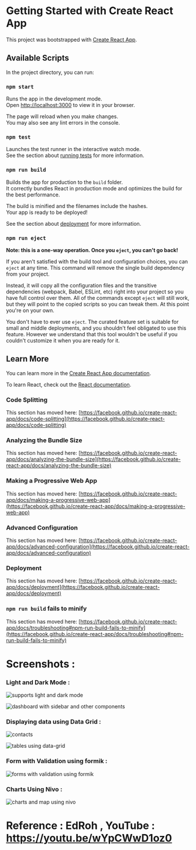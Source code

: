 # Getting Started with Create React App

This project was bootstrapped with [Create React App](https://github.com/facebook/create-react-app).

## Available Scripts

In the project directory, you can run:

### `npm start`

Runs the app in the development mode.\
Open [http://localhost:3000](http://localhost:3000) to view it in your browser.

The page will reload when you make changes.\
You may also see any lint errors in the console.

### `npm test`

Launches the test runner in the interactive watch mode.\
See the section about [running tests](https://facebook.github.io/create-react-app/docs/running-tests) for more information.

### `npm run build`

Builds the app for production to the `build` folder.\
It correctly bundles React in production mode and optimizes the build for the best performance.

The build is minified and the filenames include the hashes.\
Your app is ready to be deployed!

See the section about [deployment](https://facebook.github.io/create-react-app/docs/deployment) for more information.

### `npm run eject`

**Note: this is a one-way operation. Once you `eject`, you can't go back!**

If you aren't satisfied with the build tool and configuration choices, you can `eject` at any time. This command will remove the single build dependency from your project.

Instead, it will copy all the configuration files and the transitive dependencies (webpack, Babel, ESLint, etc) right into your project so you have full control over them. All of the commands except `eject` will still work, but they will point to the copied scripts so you can tweak them. At this point you're on your own.

You don't have to ever use `eject`. The curated feature set is suitable for small and middle deployments, and you shouldn't feel obligated to use this feature. However we understand that this tool wouldn't be useful if you couldn't customize it when you are ready for it.

## Learn More

You can learn more in the [Create React App documentation](https://facebook.github.io/create-react-app/docs/getting-started).

To learn React, check out the [React documentation](https://reactjs.org/).

### Code Splitting

This section has moved here: [https://facebook.github.io/create-react-app/docs/code-splitting](https://facebook.github.io/create-react-app/docs/code-splitting)

### Analyzing the Bundle Size

This section has moved here: [https://facebook.github.io/create-react-app/docs/analyzing-the-bundle-size](https://facebook.github.io/create-react-app/docs/analyzing-the-bundle-size)

### Making a Progressive Web App

This section has moved here: [https://facebook.github.io/create-react-app/docs/making-a-progressive-web-app](https://facebook.github.io/create-react-app/docs/making-a-progressive-web-app)

### Advanced Configuration

This section has moved here: [https://facebook.github.io/create-react-app/docs/advanced-configuration](https://facebook.github.io/create-react-app/docs/advanced-configuration)

### Deployment

This section has moved here: [https://facebook.github.io/create-react-app/docs/deployment](https://facebook.github.io/create-react-app/docs/deployment)

### `npm run build` fails to minify

This section has moved here: [https://facebook.github.io/create-react-app/docs/troubleshooting#npm-run-build-fails-to-minify](https://facebook.github.io/create-react-app/docs/troubleshooting#npm-run-build-fails-to-minify)



# Screenshots : 

### Light and Dark Mode : 

![supports light and dark mode](https://github.com/yashowardhan992/react-dashboard/assets/52581482/d62a643c-eea8-4baf-aae2-d354da2d1ec1)


![dashboard with sidebar and other components](https://github.com/yashowardhan992/react-dashboard/assets/52581482/4c781d49-1144-4dd7-9011-c1c7e6b8ac30)


### Displaying data using Data Grid :


![contacts](https://github.com/yashowardhan992/react-dashboard/assets/52581482/8d656788-012c-4985-8d0e-1dbe05f9b8ea)


![tables using data-grid](https://github.com/yashowardhan992/react-dashboard/assets/52581482/1058a7b6-355b-4eca-b3c3-f043baf1c73b)


### Form with Validation using formik : 

![forms with validation using formik](https://github.com/yashowardhan992/react-dashboard/assets/52581482/03b6506d-48dc-4930-80ca-4d1fff6ba521)


### Charts Using Nivo : 

![charts and map using nivo](https://github.com/yashowardhan992/react-dashboard/assets/52581482/18ad8358-1fd6-4336-a779-66dec1f439cd)



# Reference : EdRoh , YouTube : https://youtu.be/wYpCWwD1oz0













